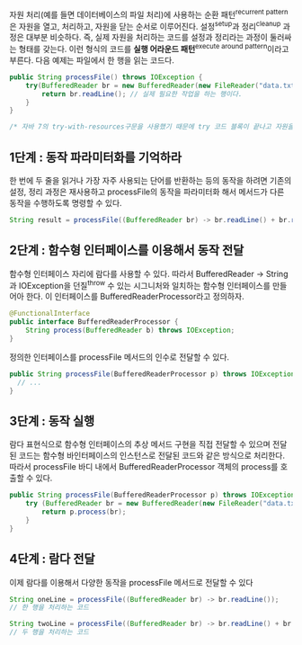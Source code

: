 자원 처리(예를 들면 데이터베이스의 파일 처리)에 사용하는 순환 패턴<sup>recurrent pattern</sup>은 자원을 열고, 처리하고, 자원을 닫는 순서로 이루어진다. 설정<sup>setup</sup>과 정리<sup>cleanup</sup> 과정은 대부분 비슷하다. 즉, 실제 자원을 처리하는 코드를 설정과 정리라는 과정이 둘러싸는 형태를 갖는다. 이런 형식의 코드를 __실행 어라운드 패턴__<sup>execute around pattern</sup>이라고 부른다. 다음 예제는 파일에서 한 행을 읽는 코드다.

```java
public String processFile() throws IOException {
    try(BufferedReader br = new BufferedReader(new FileReader("data.txt"))) {
        return br.readLine(); // 실제 필요한 작업을 하는 행이다.
    }
}

/* 자바 7의 try-with-resources구문을 사용했기 때문에 try 코드 블록이 끝나고 자원을 자동으로 종료해준다. */
```

## 1단계 : 동작 파라미터화를 기억하라

한 번에 두 줄을 읽거나 가장 자주 사용되는 단어를 반환하는 등의 동작을 하려면 기존의 설정, 정리 과정은 재사용하고 processFile의 동작을 파라미터화 해서 메서드가 다른 동작을 수행하도록 명령할 수 있다.

```java
String result = processFile((BufferedReader br) -> br.readLine() + br.readLine());
```

## 2단계 : 함수형 인터페이스를 이용해서 동작 전달

함수형 인터페이스 자리에 람다를 사용할 수 있다. 따라서 BufferedReader -> String과 IOException을 던질<sup>throw</sup> 수 있는 시그니처와 일치하는 함수형 인터페이스를 만들어아 한다. 이 인터페이스를 BufferedReaderProcessor라고 정의하자.

```java
@FunctionalInterface
public interface BufferedReaderProcessor {
    String process(BufferedReader b) throws IOException;
}
```

정의한 인터페이스를 processFile 메서드의 인수로 전달할 수 있다.

```java
public String processFile(BufferedReaderProcessor p) throws IOException {
  // ...
}
```

## 3단계 : 동작 실행

람다 표현식으로 함수형 인터페이스의 추상 메서드 구현을 직접 전달할 수 있으며 전달된 코드는 함수형 바인터페이스의 인스턴스로 전달된 코드와 같은 방식으로 처리한다. 따라서 processFile 바디 내에서 BufferedReaderProcessor 객체의 process를 호출할 수 있다.

```java
public String processFile(BufferedReaderProcessor p) throws IOException {
    try (BufferedReader br = new BufferedReader(new FileReader("data.txt"))) {
        return p.process(br);
    }
}
```

## 4단계 : 람다 전달

이제 람다를 이용해서 다양한 동작을 processFile 메서드로 전달할 수 있다

```java
String oneLine = processFile((BufferedReader br) -> br.readLine());
// 한 행을 처리하는 코드

String twoLine = processFile((BufferedReader br) -> br.readLine() + br.readLine());
// 두 행을 처리하는 코드
```